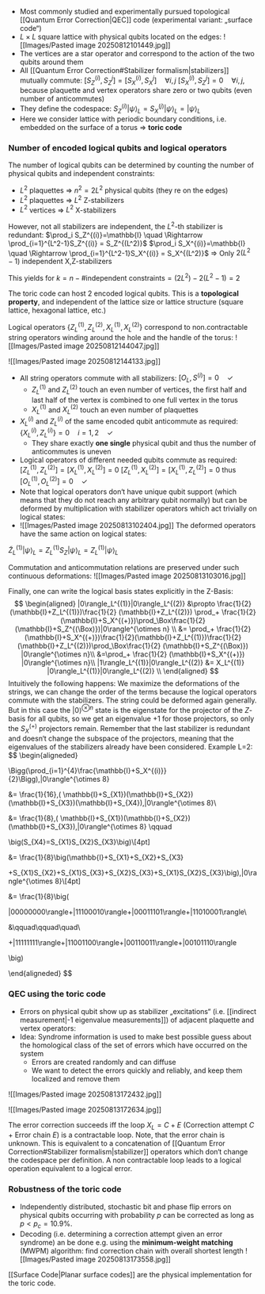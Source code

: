 - Most commonly studied and experimentally pursued topological [[Quantum Error Correction|QEC]] code (experimental variant: „surface code“)
- $L \times L$ square lattice with physical qubits located on the edges:
![[Images/Pasted image 20250812101449.jpg]]
- The vertices are a star operator and correspond to the action of the two qubits around them
- All [[Quantum Error Correction#Stabilizer formalism|stabilizers]] mutually commute:
	$[S_Z^{(i)},S_Z^{j}]=[S_X^{(i)},S_X^{j}] \quad \forall i,j$ 
	$[S_X^{(i)},S_Z^{j}]=0 \quad \forall i,j$, because plaquette and vertex operators share zero or two qubits (even number of anticommutes)
- They define the codespace: $S_Z^{(i)}|\psi\rangle_L=S_X^{(j)}|\psi\rangle_L=|\psi\rangle_L$
- Here we consider lattice with periodic boundary conditions, i.e. embedded on the surface of a torus $\Rightarrow$ **toric code**
### Number of encoded logical qubits and logical operators
The number of logical qubits can be determined by counting the number of physical qubits and independent constraints:
- $L^2$ plaquettes $\Rightarrow$ $n^2=2L^2$ physical qubits (they re on the edges)
- $L^2$ plaquettes $\Rightarrow$ $L^2$ Z-stabilizers
- $L^2$ vertices $\Rightarrow$ $L^2$ X-stabilizers

However, not all stabilizers are independent, the $L^2$-th stabilizer is redundant:
$\prod_i S_Z^{(i)}=\mathbb{I} \quad \Rightarrow \prod_{i=1}^{L^2-1}S_Z^{(i)} = S_Z^{(L^2)}$
$\prod_i S_X^{(i)}=\mathbb{I} \quad \Rightarrow \prod_{i=1}^{L^2-1}S_X^{(i)} = S_X^{(L^2)}$
$\Rightarrow$ Only $2(L^2-1)$ independent X,Z-stabilizers

This yields for $k=n-\text{\# independent constraints}=(2L^2)-2(L^2-1)=2$

The toric code can host 2 encoded logical qubits. This is a **topological property**, and independent of the lattice size or lattice structure (square lattice, hexagonal lattice, etc.)

Logical operators $\{Z_L^{(1)},Z_L^{(2)},X_L^{(1)},X_L^{(2)}\}$ correspond to non.contractable string operators winding around the hole and the handle of the torus:
![[Images/Pasted image 20250812144047.jpg]]

![[Images/Pasted image 20250812144133.jpg]]

- All string operators commute with all stabilizers: $[O_L,S^{(i)}]=0 \quad \checkmark$
	- $Z_L^{(1)}$ and $Z_L^{(2)}$ touch an even number of vertices, the first half and last half of the vertex is combined to one full vertex in the torus
	- $X_L^{(1)}$ and $X_L^{(2)}$ touch an even number of plaquettes
- $X_L^{(i)}$ and $Z_L^{(i)}$ of the same encoded qubit anticommute as required: $\{X_L^{(i)},Z_L^{(i)}\}=0 \quad i=1,2 \quad \checkmark$
	- They share exactly **one single** physical qubit and thus the number of anticommutes is uneven
- Logical operators of different needed qubits commute as required:
	$[Z_L^{(1)},Z_L^{(2)}]=[X_L^{(1)},X_L^{(2)}]=0$
	$[Z_L^{(1)},X_L^{(2)}]=[X_L^{(1)},Z_L^{(2)}]=0$
	thus $[O_L^{(1)},O_L^{(2)}]=0 \quad \checkmark$
- Note that logical operators don‘t have unique qubit support (which means that they do not reach any arbitrary qubit normally) but can be deformed by multiplication with stabilizer operators which act trivially on logical states:
- ![[Images/Pasted image 20250813102404.jpg]]
The deformed operators have the same action on logical states:

$\tilde{Z}_L^{(1)}|\psi\rangle_L=Z_L^{(1)}S_Z|\psi\rangle_L=Z_L^{(1)}|\psi\rangle_L$

Commutation and anticommutation relations are preserved under such continuous deformations:
![[Images/Pasted image 20250813103016.jpg]]

Finally, one can write the logical basis states explicitly in the Z-Basis:
$$
\begin{aligned}
|0\rangle_L^{(1)}|0\rangle_L^{(2)} &\propto \frac{1}{2} (\mathbb{I}+Z_L^{(1)})\frac{1}{2} (\mathbb{I}+Z_L^{(2)}) \prod_+ \frac{1}{2} (\mathbb{I}+S_X^{(+)})\prod_\Box\frac{1}{2} (\mathbb{I}+S_Z^{(\Box)})|0\rangle^{\otimes n} \\
&= \prod_+ \frac{1}{2} (\mathbb{I}+S_X^{(+)})\frac{1}{2}(\mathbb{I}+Z_L^{(1)})\frac{1}{2} (\mathbb{I}+Z_L^{(2)})\prod_\Box\frac{1}{2} (\mathbb{I}+S_Z^{(\Box)}) |0\rangle^{\otimes n}\\
&=\prod_+ \frac{1}{2} (\mathbb{I}+S_X^{(+)}) |0\rangle^{\otimes n}\\
|1\rangle_L^{(1)}|0\rangle_L^{(2)} &= X_L^{(1)} |0\rangle_L^{(1)}|0\rangle_L^{(2)} \\
\end{aligned}
$$
Intuitively the following happens: We maximize the deformations of the strings, we can change the order of the terms because the logical operators commute with the stabilizers. The string could be deformed again generally. But in this case the $|0\rangle^{\otimes n}$ state is the eigenstate for the projector of the $Z$-basis for all qubits, so we get an eigenvalue +1 for those projectors, so only the $S_X^{(+)}$ projectors remain. Remember that the last stabilizer is redundant and doesn‘t change the subspace of the projectors, meaning that the eigenvalues of the stabilizers already have been considered.
Example L=2:
$$
\begin{aligneded}

\Bigg(\prod_{i=1}^{4}\frac{\mathbb{I}+S_X^{(i)}}{2}\Bigg)\,|0\rangle^{\otimes 8}

&= \frac{1}{16}\,( \mathbb{I}+S_{X1})(\mathbb{I}+S_{X2})(\mathbb{I}+S_{X3})(\mathbb{I}+S_{X4})\,|0\rangle^{\otimes 8}\\

&= \frac{1}{8}\,( \mathbb{I}+S_{X1})(\mathbb{I}+S_{X2})(\mathbb{I}+S_{X3})\,|0\rangle^{\otimes 8} \qquad

\big(S_{X4}=S_{X1}S_{X2}S_{X3}\big)\\[4pt]

&= \frac{1}{8}\big(\mathbb{I}+S_{X1}+S_{X2}+S_{X3}

+S_{X1}S_{X2}+S_{X1}S_{X3}+S_{X2}S_{X3}+S_{X1}S_{X2}S_{X3}\big)\,|0\rangle^{\otimes 8}\\[4pt]

&= \frac{1}{8}\big(

|00000000\rangle+|11100010\rangle+|00011101\rangle+|11010001\rangle\\

&\qquad\qquad\quad\ 

+|11111111\rangle+|11001100\rangle+|00110011\rangle+|00101110\rangle

\big)

\end{aligneded}
$$

### QEC using the toric code
- Errors on physical qubit show up as stabilizer „excitations“ (i.e. [[indirect measurement|-1 eigenvalue measurements]]) of adjacent plaquette and vertex operators:
- Idea: Syndrome information is used to make best possible guess about the homological class of the set of errors which have occurred on the system
	- Errors are created randomly and can diffuse
	- We want to detect the errors quickly and reliably, and keep them localized and remove them

![[Images/Pasted image 20250813172432.jpg]]

![[Images/Pasted image 20250813172634.jpg]]

The error correction succeeds iff the loop $X_L=C+E$ (Correction attempt $C$ + Error chain $E$) is a contractable loop. Note, that the error chain is unknown. This is equivalent to a concatenation of [[Quantum Error Correction#Stabilizer formalism|stabilizer]] operators which don‘t change the codespace per definition. A non contractable loop leads to a logical operation equivalent to a logical error.
### Robustness of the toric code
- Independently distributed, stochastic bit and phase flip errors on physical qubits occurring with probability $p$ can be corrected as long as $p<p_c=10.9\%$.
- Decoding (i.e. determining a correction attempt given an error syndrome) an be done e.g. using the **minimum-weight matching** (MWPM) algorithm: find correction chain with overall shortest length
![[Images/Pasted image 20250813173558.jpg]]


[[Surface Code|Planar surface codes]] are the physical implementation for the toric code.
